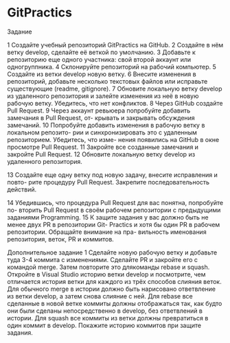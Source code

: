 # GitPractics

Задание

1 Создайте учебный репозиторий GitPractics на GitHub.
2 Создайте в нём ветку develop, сделайте её веткой по умолчанию.
3 Добавьте к репозиторию еще одного участника: свой второй аккаунт или
одногруппника.
4 Склонируйте репозиторий на рабочий компьютер.
5 Создайте из ветки develop новую ветку.
6 Внесите изменения в репозиторий, добавьте несколько текстовых файлов
или исправьте существующие (readme, gitignore).
7 Обновите локальную ветку develop из удаленного репозитория и залейте
изменения из неё в новую рабочую ветку. Убедитесь, что нет конфликтов.
8 Через GitHub создайте Pull Request.
9 Через аккаунт ревьюера попробуйте добавить замечания в Pull Request, от-
крывать и закрывать обсуждения замечаний.
10 Попробуйте добавить изменения в рабочую ветку в локальном репозито-
рии и синхронизировать это с удаленным репозиторием. Убедитесь, что изме-
нения появились на GitHub в окне просмотре Pull Request.
11 Закройте все созданные замечания и закройте Pull Request.
12 Обновите локальную ветку develop из удаленного репозитория.



13 Создайте еще одну ветку под новую задачу, внесите исправления и повто-
рите процедуру Pull Request. Закрепите последовательность действий.





14 Убедившись, что процедура Pull Request для вас понятна, попробуйте по-
вторить Pull Request в своём рабочем репозитории с предыдущими заданиями
Programming.
15 К защите задания у вас должно быть не менее двух PR в репозитории Git-
Practics и хотя бы один PR в рабочем репозитории. Обращайте внимание на пра-
вильность именования репозитория, веток, PR и коммитов.


Дополнительное задание
1 Сделайте новую рабочую ветку и добавьте туда 3-4 коммита с изменениями. 
Сделайте PR и закройте его с командой merge. Затем повторите это длякоманды rebase и squash. 
Откройте в Visual Studio историю ветки develop и посмотрите, чем отличается история 
ветки для каждого из трёх способов слияния веток. 
Для обычного merge в истории должно быть нарисовано ответвление из
ветки develop, а затем снова слияние с ней. Для rebase все сделанные в новой
ветке коммиты должны отображаться так, как будто они были сделаны непосредственно в develop, 
без ответвлений в истории. Для squash все коммиты из
ветки должны превратиться в один коммит в develop. Покажите историю коммитов при защите задания.
